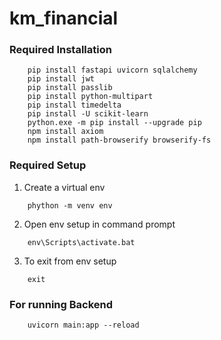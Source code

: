 # km_financial #

### Required Installation ###

```
    pip install fastapi uvicorn sqlalchemy
    pip install jwt
    pip install passlib
    pip install python-multipart
    pip install timedelta
    pip install -U scikit-learn
    python.exe -m pip install --upgrade pip
    npm install axiom
    npm install path-browserify browserify-fs
```

### Required Setup ###

1. Create a virtual env 
```
    phython -m venv env
```

2. Open env setup in command prompt
```
    env\Scripts\activate.bat
```

3. To exit from env setup
```
    exit
```

### For running Backend ###
```
    uvicorn main:app --reload
```

